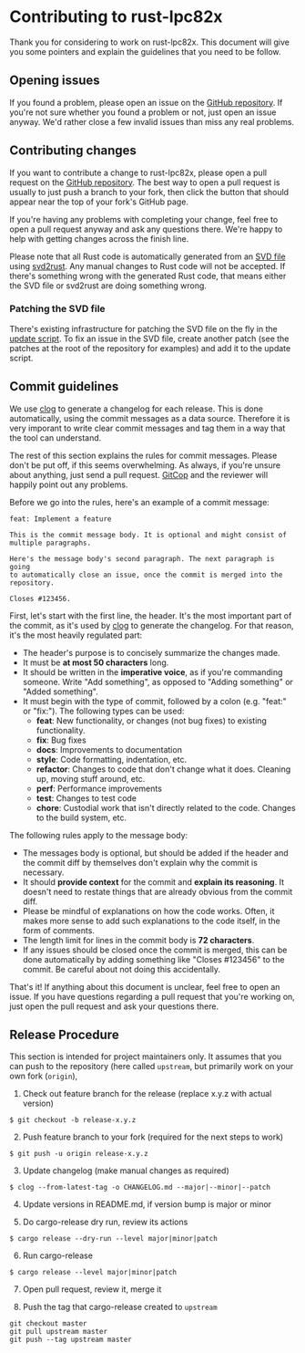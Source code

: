 # Contributing to rust-lpc82x

Thank you for considering to work on rust-lpc82x. This document will give you some pointers and explain the guidelines that you need to be follow.

## Opening issues

If you found a problem, please open an issue on the [GitHub repository]. If you're not sure whether you found a problem or not, just open an issue anyway. We'd rather close a few invalid issues than miss any real problems.

## Contributing changes

If you want to contribute a change to rust-lpc82x, please open a pull request on the [GitHub repository]. The best way to open a pull request is usually to just push a branch to your fork, then click the button that should appear near the top of your fork's GitHub page.

If you're having any problems with completing your change, feel free to open a pull request anyway and ask any questions there. We're happy to help with getting changes across the finish line.

Please note that all Rust code is automatically generated from an [SVD file] using [svd2rust]. Any manual changes to Rust code will not be accepted. If there's something wrong with the generated Rust code, that means either the SVD file or svd2rust are doing something wrong.

### Patching the SVD file

There's existing infrastructure for patching the SVD file on the fly in the [update script]. To fix an issue in the SVD file, create another patch (see the patches at the root of the repository for examples) and add it to the update script.

## Commit guidelines

We use [clog] to generate a changelog for each release. This is done automatically, using the commit messages as a data source. Therefore it is very imporant to write clear commit messages and tag them in a way that the tool can understand.

The rest of this section explains the rules for commit messages. Please don't be put off, if this seems overwhelming. As always, if you're unsure about anything, just send a pull request. [GitCop] and the reviewer will happily point out any problems.

Before we go into the rules, here's an example of a commit message:
```
feat: Implement a feature

This is the commit message body. It is optional and might consist of
multiple paragraphs.

Here's the message body's second paragraph. The next paragraph is going
to automatically close an issue, once the commit is merged into the
repository.

Closes #123456.
```

First, let's start with the first line, the header. It's the most important part of the commit, as it's used by [clog] to generate the changelog. For that reason, it's the most heavily regulated part:
- The header's purpose is to concisely summarize the changes made.
- It must be **at most 50 characters** long.
- It should be written in the **imperative voice**, as if you're commanding someone. Write "Add something", as opposed to "Adding something" or "Added something".
- It must begin with the type of commit, followed by a colon (e.g. "feat:" or "fix:"). The following types can be used:
  - **feat**: New functionality, or changes (not bug fixes) to existing functionality.
  - **fix**: Bug fixes
  - **docs**: Improvements to documentation
  - **style**: Code formatting, indentation, etc.
  - **refactor**: Changes to code that don't change what it does. Cleaning up, moving stuff around, etc.
  - **perf**: Performance improvements
  - **test**: Changes to test code
  - **chore**: Custodial work that isn't directly related to the code. Changes to the build system, etc.

The following rules apply to the message body:
- The messages body is optional, but should be added if the header and the commit diff by themselves don't explain why the commit is necessary.
- It should **provide context** for the commit and **explain its reasoning**. It doesn't need to restate things that are already obvious from the commit diff.
- Please be mindful of explanations on how the code works. Often, it makes more sense to add such explanations to the code itself, in the form of comments.
- The length limit for lines in the commit body is **72 characters**.
- If any issues should be closed once the commit is merged, this can be done automatically by adding something like "Closes #123456" to the commit. Be careful about not doing this accidentally.

That's it! If anything about this document is unclear, feel free to open an issue. If you have questions regarding a pull request that you're working on, just open the pull request and ask your questions there.

## Release Procedure

This section is intended for project maintainers only. It assumes that you can push to the repository (here called `upstream`, but primarily work on your own fork (`origin`),

1. Check out feature branch for the release (replace x.y.z with actual version)
```
$ git checkout -b release-x.y.z
```

2. Push feature branch to your fork (required for the next steps to work)
```
$ git push -u origin release-x.y.z
```

3. Update changelog (make manual changes as required)
```
$ clog --from-latest-tag -o CHANGELOG.md --major|--minor|--patch
```

4. Update versions in README.md, if version bump is major or minor

5. Do cargo-release dry run, review its actions
```
$ cargo release --dry-run --level major|minor|patch
```

6. Run cargo-release
```
$ cargo release --level major|minor|patch
```

7. Open pull request, review it, merge it

8. Push the tag that cargo-release created to `upstream`
```
git checkout master
git pull upstream master
git push --tag upstream master
```


[GitHub repository]: https://github.com/braun-robotics/rust-lpc82x
[SVD file]: http://ds.arm.com/media/resources/db/chip/nxp/lpc824m201jdh20/LPC82x.svd
[svd2rust]: https://crates.io/crates/svd2rust
[update script]: https://github.com/braun-robotics/rust-lpc82x/blob/master/scripts/update
[clog]: https://crates.io/crates/clog-cli
[GitCop]: https://gitcop.com/
